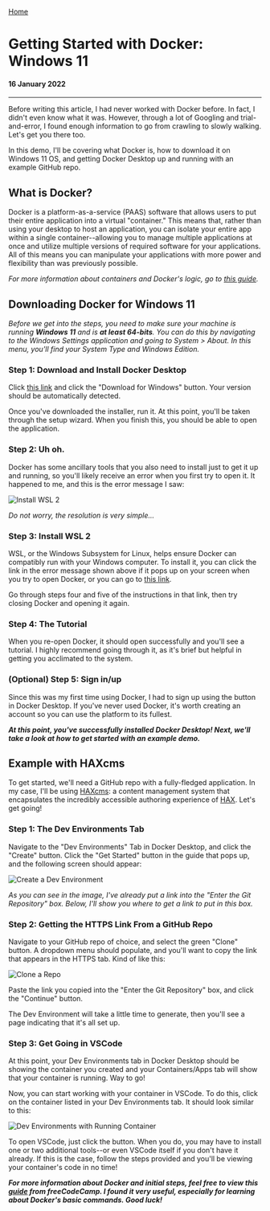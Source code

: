 <a href="../index.html">Home</a>

# Getting Started with Docker: Windows 11 #
#### 16 January 2022 ####
---

Before writing this article, I had never worked with Docker before. In fact, I didn't even know what it was. However, through a lot of Googling and trial-and-error, I found enough information to go from crawling to slowly walking. Let's get you there too.

In this demo, I'll be covering what Docker is, how to download it on Windows 11 OS, and getting Docker Desktop up and running with an example GitHub repo.

## What is Docker? ##
Docker is a platform-as-a-service (PAAS) software that allows users to put their entire application into a virtual "container." This means that, rather than using your desktop to host an application, you can isolate your entire app within a single container--allowing you to manage multiple applications at once and utilize multiple versions of required software for your applications. All of this means you can manipulate your applications with more power and flexibility than was previously possible.

_For more information about containers and Docker's logic, go to [this guide](https://www.docker.com/resources/what-container)._

## Downloading Docker for Windows 11 ##
_Before we get into the steps, you need to make sure your machine is running **Windows 11** and is **at least 64-bits**. You can do this by navigating to the Windows Settings application and going to System > About. In this menu, you'll find your System Type and Windows Edition._

### Step 1: Download and Install Docker Desktop ###
Click [this link](https://www.docker.com/products/docker-desktop) and click the "Download for Windows" button. Your version should be automatically detected.

Once you've downloaded the installer, run it. At this point, you'll be taken through the setup wizard. When you finish this, you should be able to open the application.

### Step 2: Uh oh. ###
Docker has some ancillary tools that you also need to install just to get it up and running, so you'll likely receive an error when you first try to open it. It happened to me, and this is the error message I saw:

![Install WSL 2](https://dev-to-uploads.s3.amazonaws.com/uploads/articles/z13u1421kpytg6rszrww.png)

_Do not worry, the resolution is very simple..._

### Step 3: Install WSL 2 ###
WSL, or the Windows Subsystem for Linux, helps ensure Docker can compatibly run with your Windows computer. To install it, you can click the link in the error message shown above if it pops up on your screen when you try to open Docker, or you can go to [this link](https://docs.microsoft.com/en-us/windows/wsl/install-manual#step-4---download-the-linux-kernel-update-package).

Go through steps four and five of the instructions in that link, then try closing Docker and opening it again. 

### Step 4: The Tutorial ###
When you re-open Docker, it should open successfully and you'll see a tutorial. I highly recommend going through it, as it's brief but helpful in getting you acclimated to the system.

### (Optional) Step 5: Sign in/up ###
Since this was my first time using Docker, I had to sign up using the button in Docker Desktop. If you've never used Docker, it's worth creating an account so you can use the platform to its fullest.

_**At this point, you've successfully installed Docker Desktop! Next, we'll take a look at how to get started with an example demo.**_

## Example with HAXcms ##
To get started, we'll need a GitHub repo with a fully-fledged application. In my case, I'll be using [HAXcms](https://github.com/elmsln/haxcms): a content management system that encapsulates the incredibly accessible authoring experience of [HAX](HAXTheWeb.org). Let's get going!

### Step 1: The Dev Environments Tab ###
Navigate to the "Dev Environments" Tab in Docker Desktop, and click the "Create" button. Click the "Get Started" button in the guide that pops up, and the following screen should appear: 

![Create a Dev Environment](https://dev-to-uploads.s3.amazonaws.com/uploads/articles/czzwtb4zd5h5kmc0kidw.png)

_As you can see in the image, I've already put a link into the "Enter the Git Repository" box. Below, I'll show you where to get a link to put in this box._

### Step 2: Getting the HTTPS Link From a GitHub Repo ###
Navigate to your GitHub repo of choice, and select the green "Clone" button. A dropdown menu should populate, and you'll want to copy the link that appears in the HTTPS tab. Kind of like this: 

![Clone a Repo](https://dev-to-uploads.s3.amazonaws.com/uploads/articles/4ukhzvyyy3w0dfj52nxd.png)

Paste the link you copied into the "Enter the Git Repository" box, and click the "Continue" button.

The Dev Environment will take a little time to generate, then you'll see a page indicating that it's all set up.

### Step 3: Get Going in VSCode ###
At this point, your Dev Environments tab in Docker Desktop should be showing the container you created and your Containers/Apps tab will show that your container is running. Way to go!

Now, you can start working with your container in VSCode. To do this, click on the container listed in your Dev Environments tab. It should look similar to this: 

![Dev Environments with Running Container](https://dev-to-uploads.s3.amazonaws.com/uploads/articles/z6yn4g3wx3gmfitmt4ue.png)

To open VSCode, just click the button. When you do, you may have to install one or two additional tools--or even VSCode itself if you don't have it already. If this is the case, follow the steps provided and you'll be viewing your container's code in no time!


**_For more information about Docker and initial steps, feel free to view this [guide](https://medium.com/free-code-camp/docker-simplified-96639a35ff36#06d9) from freeCodeCamp. I found it very useful, especially for learning about Docker's basic commands. Good luck!_**




